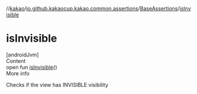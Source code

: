 //[kakao](../../../index.md)/[io.github.kakaocup.kakao.common.assertions](../index.md)/[BaseAssertions](index.md)/[isInvisible](is-invisible.md)



# isInvisible  
[androidJvm]  
Content  
open fun [isInvisible](is-invisible.md)()  
More info  


Checks if the view has INVISIBLE visibility

  



